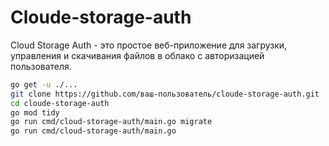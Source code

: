 # Cloude-storage-auth
Cloud Storage Auth - это простое веб-приложение для загрузки, управления и скачивания файлов в облако с авторизацией пользователя.


```bash
go get -u ./...
git clone https://github.com/ваш-пользователь/cloude-storage-auth.git
cd cloude-storage-auth
go mod tidy
go run cmd/cloud-storage-auth/main.go migrate
go run cmd/cloud-storage-auth/main.go
